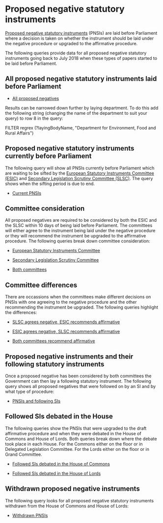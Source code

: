 # Proposed negative statutory instruments

[Proposed negative statutory instruments](https://ukparliament.github.io/ontologies/procedure/procedure-ontology.html) (PNSIs) are laid before Parliament where a decision is taken on whether the instrument should be laid under the negative procedure or upgraded to the affirmative procedure. 

The following queries provide data for all proposed negative statutory instruments going back to July 2018 when these types of papers started to be laid before Parliament. 

## All proposed negative statutory instruments laid before Parliament

* [All proposed negatives](https://api.parliament.uk/sparql#query=PREFIX+rdf%3A+%3Chttp%3A%2F%2Fwww.w3.org%2F1999%2F02%2F22-rdf-syntax-ns%23%3E%0APREFIX+rdfs%3A+%3Chttp%3A%2F%2Fwww.w3.org%2F2000%2F01%2Frdf-schema%23%3E%0APREFIX+%3A+%3Chttps%3A%2F%2Fid.parliament.uk%2Fschema%2F%3E%0ASELECT+*++WHERE+%7B%0A%0A++%3FproposedInstrument+%3Aname+%3Fname.%0A++%3FproposedInstrument+%3AlaidThingHasLaying%2F%3AlayingHasLayingBody%2F%3Aname+%3FlayingBodyName.%0A++%0A++%3FproposedInstrument+%3AworkPackagedThingHasWorkPackage+%3Fworkpackage.%0A++%3Fworkpackage+%3AworkPackageHasProcedure+%3Fprocedure.%0A+%0A++%3Fprocedure+%3Aname+%3FprocedureName.%0A++VALUES+%3FprocedureName+%7B%22Proposed+negative+statutory+instrument%22+%7D%0A+%0A%7D+%0AGROUP+BY+%3FproposedInstrument+%3Fname%09%3FlayingBodyName+%3Fworkpackage+%3Fprocedure+%3Fwithdrawn+%3FprocedureName+%3Fstatutoryinstrument&contentTypeConstruct=text%2Fturtle&contentTypeSelect=application%2Fsparql-results%2Bjson&endpoint=https%3A%2F%2Fapi.parliament.uk%2Fsparql&requestMethod=POST&tabTitle=Query+2&headers=%7B%7D&outputFormat=table)

Results can be narrowed down further by laying department. To do this add the following string (changing the name of the department to suit your query) to row 8 in the query:

FILTER regrex (?layingBodyName, "Department for Environment, Food and Rural Affairs") 

## Proposed negative statutory instruments currently before Parliament

The following query will show all PNSIs currently before Parliament which are waiting to be sifted by the [European Statutory Instruments Committee (ESIC)](https://www.parliament.uk/business/committees/committees-a-z/commons-select/european-statutory-instruments/) and [Secondary Legislation Scrutiny Committee (SLSC)](https://www.parliament.uk/business/committees/committees-a-z/lords-select/secondary-legislation-scrutiny-committee/). The query shows when the sifting period is due to end. 

* [Current PNSIs](https://api.parliament.uk/sparql#query=PREFIX+rdf%3A+%3Chttp%3A%2F%2Fwww.w3.org%2F1999%2F02%2F22-rdf-syntax-ns%23%3E%0APREFIX+rdfs%3A+%3Chttp%3A%2F%2Fwww.w3.org%2F2000%2F01%2Frdf-schema%23%3E%0APREFIX+%3A+%3Chttps%3A%2F%2Fid.parliament.uk%2Fschema%2F%3E%0ASELECT+*++WHERE+%7B%0A%0A++%3FproposedInstrument+%3Aname+%3Fname.%0A++%3FproposedInstrument+%3AlaidThingHasLaying%2F%3AlayingHasLayingBody%2F%3Aname+%3FlayingBodyName.%0A++%3FproposedInstrument+%3AlaidThingHasLaying%2F%3AlayingDate+%3FlaidDate.++%0A++%3FproposedInstrument+%3AworkPackagedThingHasWorkPackage+%3Fworkpackage.%0A++%3Fworkpackage+%3AworkPackageHasProcedure+%3Fprocedure.%0A+%0A++%3Fprocedure+%3Aname+%3FprocedureName.%0A++VALUES+%3FprocedureName+%7B%22Proposed+negative+statutory+instrument%22+%7D%0A++%0A+++%3Fworkpackage+%3AworkPackageHasBusinessItem+%3Fbusinessitem+.%0A++%3Fbusinessitem+%3AbusinessItemHasProcedureStep%2F%3Aname+%3FSiftingPeriodEnds%3B%0A+++++++++++++++++++++++++++++++++++++++++++++%3Adate+%3FbusinessitemDate.%0A++++++++++++++++++++++++++++++++++++++++++++%0A++FILTER+(%3FSiftingPeriodEnds+IN+(%22Committee+sifting+period+ends%22))%0A+++filter+not+exists+%7B%0A++%3Fworkpackage+%3AworkPackageHasBusinessItem%2F%3AbusinessItemHasProcedureStep%2F%3Aname+%3Fconcluded.%0A++VALUES+%3Fconcluded+%7B+%22Procedure+concluded+in+the+House+of+Commons+and+the+House+of+Lords%22%7D%0A%0A++%7D%0A+%0A%7D+%0AGROUP+BY+%3FproposedInstrument+%3Fname%09%3FlayingBodyName+%3FlaidDate+%3Fworkpackage+%3Fprocedure+%3FSiftingPeriodEnds+%3Fbusinessitem+%3FbusinessitemDate+%3Fconcluded+%3FprocedureName+&contentTypeConstruct=text%2Fturtle&contentTypeSelect=application%2Fsparql-results%2Bjson&endpoint=https%3A%2F%2Fapi.parliament.uk%2Fsparql&requestMethod=POST&tabTitle=Query+2&headers=%7B%7D&outputFormat=table) 

## Committee consideration

All proposed negatives are required to be considered by both the ESIC and the SLSC within 10 days of being laid before Parliament. The committees will either agree to the instrument being laid under the negative procedure or they will recommend the instrument be upgraded to the affirmative procedure. The following queries break down committee consideration:

* [European Statutory Instruments Committee](https://api.parliament.uk/sparql#query=PREFIX+rdf%3A+%3Chttp%3A%2F%2Fwww.w3.org%2F1999%2F02%2F22-rdf-syntax-ns%23%3E%0APREFIX+rdfs%3A+%3Chttp%3A%2F%2Fwww.w3.org%2F2000%2F01%2Frdf-schema%23%3E%0APREFIX+%3A+%3Chttps%3A%2F%2Fid.parliament.uk%2Fschema%2F%3E%0ASELECT+*++WHERE+%7B%0A%0A++%3FproposedInstrument+%3Aname+%3Fname.%0A++%3FproposedInstrument+%3AlaidThingHasLaying%2F%3AlayingHasLayingBody%2F%3Aname+%3FlayingBodyName.%0A++%3FproposedInstrument+%3AlaidThingHasLaying%2F%3AlayingDate+%3FlaidDate.++%0A++%3FproposedInstrument+%3AworkPackagedThingHasWorkPackage+%3Fworkpackage.%0A++%3Fworkpackage+%3AworkPackageHasProcedure+%3Fprocedure.%0A+%0A++%3Fprocedure+%3Aname+%3FprocedureName.%0A++VALUES+%3FprocedureName+%7B%22Proposed+negative+statutory+instrument%22+%7D%0A++%0A+++%3Fworkpackage+%3AworkPackageHasBusinessItem+%3Fbusinessitem+.%0A++%3Fbusinessitem+%3AbusinessItemHasProcedureStep%2F%3Aname+%3FSiftingPeriodEnds%3B%0A+++++++++++++++++++++++++++++++++++++++++++++%3Adate+%3FbusinessitemDate.%0A++++++++++++++++++++++++++++++++++++++++++++%0A++FILTER+(%3FSiftingPeriodEnds+IN+(%22Committee+sifting+period+ends%22))%0A+++filter+not+exists+%7B%0A++%3Fworkpackage+%3AworkPackageHasBusinessItem%2F%3AbusinessItemHasProcedureStep%2F%3Aname+%3Fconcluded.%0A++VALUES+%3Fconcluded+%7B+%22Procedure+concluded+in+the+House+of+Commons+and+the+House+of+Lords%22%7D%0A%0A++%7D%0A+%0A%7D+%0AGROUP+BY+%3FproposedInstrument+%3Fname%09%3FlayingBodyName+%3FlaidDate+%3Fworkpackage+%3Fprocedure+%3FSiftingPeriodEnds+%3Fbusinessitem+%3FbusinessitemDate+%3Fconcluded+%3FprocedureName+&contentTypeConstruct=text%2Fturtle&contentTypeSelect=application%2Fsparql-results%2Bjson&endpoint=https%3A%2F%2Fapi.parliament.uk%2Fsparql&requestMethod=POST&tabTitle=Query+2&headers=%7B%7D&outputFormat=table) 

* [Secondary Legislation Scrutiny Committee](https://api.parliament.uk/sparql#query=PREFIX+rdf%3A+%3Chttp%3A%2F%2Fwww.w3.org%2F1999%2F02%2F22-rdf-syntax-ns%23%3E%0APREFIX+rdfs%3A+%3Chttp%3A%2F%2Fwww.w3.org%2F2000%2F01%2Frdf-schema%23%3E%0APREFIX+%3A+%3Chttps%3A%2F%2Fid.parliament.uk%2Fschema%2F%3E%0ASELECT+*++WHERE+%7B%0A%0A++%3FproposedInstrument+%3Aname+%3Fname.%0A++%3FproposedInstrument+%3AlaidThingHasLaying%2F%3AlayingHasLayingBody%2F%3Aname+%3FlayingBodyName.%0A++%3FproposedInstrument+%3AlaidThingHasLaying%2F%3AlayingDate+%3FlaidDate.++%0A++%3FproposedInstrument+%3AworkPackagedThingHasWorkPackage+%3Fworkpackage.%0A++%3Fworkpackage+%3AworkPackageHasProcedure+%3Fprocedure.%0A+%0A++%3Fprocedure+%3Aname+%3FprocedureName.%0A++VALUES+%3FprocedureName+%7B%22Proposed+negative+statutory+instrument%22+%7D%0A++%0A+++%3Fworkpackage+%3AworkPackageHasBusinessItem+%3Fbusinessitem+.%0A++%3Fbusinessitem+%3AbusinessItemHasProcedureStep%2F%3Aname+%3FSiftingPeriodEnds%3B%0A+++++++++++++++++++++++++++++++++++++++++++++%3Adate+%3FbusinessitemDate.%0A++++++++++++++++++++++++++++++++++++++++++++%0A++FILTER+(%3FSiftingPeriodEnds+IN+(%22Committee+sifting+period+ends%22))%0A+++filter+not+exists+%7B%0A++%3Fworkpackage+%3AworkPackageHasBusinessItem%2F%3AbusinessItemHasProcedureStep%2F%3Aname+%3Fconcluded.%0A++VALUES+%3Fconcluded+%7B+%22Procedure+concluded+in+the+House+of+Commons+and+the+House+of+Lords%22%7D%0A%0A++%7D%0A+%0A%7D+%0AGROUP+BY+%3FproposedInstrument+%3Fname%09%3FlayingBodyName+%3FlaidDate+%3Fworkpackage+%3Fprocedure+%3FSiftingPeriodEnds+%3Fbusinessitem+%3FbusinessitemDate+%3Fconcluded+%3FprocedureName+&contentTypeConstruct=text%2Fturtle&contentTypeSelect=application%2Fsparql-results%2Bjson&endpoint=https%3A%2F%2Fapi.parliament.uk%2Fsparql&requestMethod=POST&tabTitle=Query+2&headers=%7B%7D&outputFormat=table)

* [Both committees](https://api.parliament.uk/sparql#query=PREFIX+rdf%3A+%3Chttp%3A%2F%2Fwww.w3.org%2F1999%2F02%2F22-rdf-syntax-ns%23%3E%0APREFIX+rdfs%3A+%3Chttp%3A%2F%2Fwww.w3.org%2F2000%2F01%2Frdf-schema%23%3E%0APREFIX+%3A+%3Chttps%3A%2F%2Fid.parliament.uk%2Fschema%2F%3E%0ASELECT+*++WHERE+%7B%0A%0A++%3FproposedInstrument+%3Aname+%3Fname.%0A++%3FproposedInstrument+%3AlaidThingHasLaying%2F%3AlayingHasLayingBody%2F%3Aname+%3FlayingBodyName.%0A++%3FproposedInstrument+%3AlaidThingHasLaying%2F%3AlayingDate+%3FlaidDate.++%0A++%3FproposedInstrument+%3AworkPackagedThingHasWorkPackage+%3Fworkpackage.%0A++%3Fworkpackage+%3AworkPackageHasProcedure+%3Fprocedure.%0A+%0A++%3Fprocedure+%3Aname+%3FprocedureName.%0A++VALUES+%3FprocedureName+%7B%22Proposed+negative+statutory+instrument%22+%7D%0A++%0A+++%3Fworkpackage+%3AworkPackageHasBusinessItem+%3Fbusinessitem+.%0A++%3Fbusinessitem+%3AbusinessItemHasProcedureStep%2F%3Aname+%3FSiftingPeriodEnds%3B%0A+++++++++++++++++++++++++++++++++++++++++++++%3Adate+%3FbusinessitemDate.%0A++++++++++++++++++++++++++++++++++++++++++++%0A++FILTER+(%3FSiftingPeriodEnds+IN+(%22Committee+sifting+period+ends%22))%0A+++filter+not+exists+%7B%0A++%3Fworkpackage+%3AworkPackageHasBusinessItem%2F%3AbusinessItemHasProcedureStep%2F%3Aname+%3Fconcluded.%0A++VALUES+%3Fconcluded+%7B+%22Procedure+concluded+in+the+House+of+Commons+and+the+House+of+Lords%22%7D%0A%0A++%7D%0A+%0A%7D+%0AGROUP+BY+%3FproposedInstrument+%3Fname%09%3FlayingBodyName+%3FlaidDate+%3Fworkpackage+%3Fprocedure+%3FSiftingPeriodEnds+%3Fbusinessitem+%3FbusinessitemDate+%3Fconcluded+%3FprocedureName+&contentTypeConstruct=text%2Fturtle&contentTypeSelect=application%2Fsparql-results%2Bjson&endpoint=https%3A%2F%2Fapi.parliament.uk%2Fsparql&requestMethod=POST&tabTitle=Query+2&headers=%7B%7D&outputFormat=table)

## Committee differences

There are occassions when the committees make different decisions on PNSIs with one agreeing to the negative procedure and the other recommending the instrument be upgraded. The following queries highlight the differences:

* [SLSC agrees negative, ESIC recommends affirmative](https://api.parliament.uk/sparql#query=PREFIX+rdf%3A+%3Chttp%3A%2F%2Fwww.w3.org%2F1999%2F02%2F22-rdf-syntax-ns%23%3E%0APREFIX+rdfs%3A+%3Chttp%3A%2F%2Fwww.w3.org%2F2000%2F01%2Frdf-schema%23%3E%0APREFIX+%3A+%3Chttps%3A%2F%2Fid.parliament.uk%2Fschema%2F%3E%0ASELECT+*++WHERE+%7B%0A%0A++%3FproposedInstrument+%3Aname+%3Fname.%0A++%3FproposedInstrument+%3AlaidThingHasLaying%2F%3AlayingHasLayingBody%2F%3Aname+%3FlayingBodyName.%0A++%3FproposedInstrument+%3AworkPackagedThingHasWorkPackage+%3Fworkpackage.%0A++++%0A++%3Fworkpackage+%3AworkPackageHasBusinessItem%2F%3AbusinessItemHasProcedureStep%2F%3Aname+%3FSLSC.%0A++VALUES+%3FSLSC+%7B+%22The+Secondary+Legislation+Scrutiny+Committee+(SLSC)+agreed+that+the+instrument+should+follow+the+negative+procedure%22%7D%0A%3Fworkpackage+%3AworkPackageHasBusinessItem%2F+%3AbusinessItemHasProcedureStep%2F+%3Aname+%3FESIC.%0A++VALUES+%3FESIC+%7B+%22The+European+Statutory+Instruments+Committee+(ESIC)+recommended+that+the+instrument+should+follow+the+affirmative+procedure%22%7D%0A++%0A++%0A%0A%7D+%0AGROUP+BY+%3FproposedInstrument+%3Fname+%3FlayingBodyName+%3Fworkpackage+%3FESIC+%3FSLSC+%3FSI+%3FSIname+%3FSIworkpackage+%3Fprocedure+%3FprocedureName%0A&contentTypeConstruct=text%2Fturtle&contentTypeSelect=application%2Fsparql-results%2Bjson&endpoint=https%3A%2F%2Fapi.parliament.uk%2Fsparql&requestMethod=POST&tabTitle=PNSIs+-+SLSC+neg%2C+ESIC+affirm&headers=%7B%7D&outputFormat=table)

* [ESIC agrees negative, SLSC recommends affirmative](https://api.parliament.uk/sparql#query=PREFIX+rdf%3A+%3Chttp%3A%2F%2Fwww.w3.org%2F1999%2F02%2F22-rdf-syntax-ns%23%3E%0APREFIX+rdfs%3A+%3Chttp%3A%2F%2Fwww.w3.org%2F2000%2F01%2Frdf-schema%23%3E%0APREFIX+%3A+%3Chttps%3A%2F%2Fid.parliament.uk%2Fschema%2F%3E%0ASELECT+*++WHERE+%7B%0A%0A++%3FproposedInstrument+%3Aname+%3Fname.%0A++%3FproposedInstrument+%3AlaidThingHasLaying%2F%3AlayingHasLayingBody%2F%3Aname+%3FlayingBodyName.%0A++%3FproposedInstrument+%3AworkPackagedThingHasWorkPackage+%3Fworkpackage.%0A++++%0A++%3Fworkpackage+%3AworkPackageHasBusinessItem%2F%3AbusinessItemHasProcedureStep%2F%3Aname+%3FSLSC.%0A++VALUES+%3FSLSC+%7B+%22The+Secondary+Legislation+Scrutiny+Committee+(SLSC)+agreed+that+the+instrument+should+follow+the+negative+procedure%22%7D%0A%3Fworkpackage+%3AworkPackageHasBusinessItem%2F+%3AbusinessItemHasProcedureStep%2F+%3Aname+%3FESIC.%0A++VALUES+%3FESIC+%7B+%22The+European+Statutory+Instruments+Committee+(ESIC)+recommended+that+the+instrument+should+follow+the+affirmative+procedure%22%7D%0A++%0A++%0A%0A%7D+%0AGROUP+BY+%3FproposedInstrument+%3Fname+%3FlayingBodyName+%3Fworkpackage+%3FESIC+%3FSLSC+%3FSI+%3FSIname+%3FSIworkpackage+%3Fprocedure+%3FprocedureName%0A&contentTypeConstruct=text%2Fturtle&contentTypeSelect=application%2Fsparql-results%2Bjson&endpoint=https%3A%2F%2Fapi.parliament.uk%2Fsparql&requestMethod=POST&tabTitle=PNSIs+-+SLSC+neg%2C+ESIC+affirm&headers=%7B%7D&outputFormat=table)

* [Both committees recommend affirmative](https://api.parliament.uk/sparql#query=PREFIX+rdf%3A+%3Chttp%3A%2F%2Fwww.w3.org%2F1999%2F02%2F22-rdf-syntax-ns%23%3E%0APREFIX+rdfs%3A+%3Chttp%3A%2F%2Fwww.w3.org%2F2000%2F01%2Frdf-schema%23%3E%0APREFIX+%3A+%3Chttps%3A%2F%2Fid.parliament.uk%2Fschema%2F%3E%0ASELECT+*++WHERE+%7B%0A%0A++%3FproposedInstrument+%3Aname+%3Fname.%0A++%3FproposedInstrument+%3AlaidThingHasLaying%2F%3AlayingHasLayingBody%2F%3Aname+%3FlayingBodyName.%0A++%3FproposedInstrument+%3AworkPackagedThingHasWorkPackage+%3Fworkpackage.%0A++%3Fworkpackage+%3AworkPackageHasProcedure+%3Fprocedure.%0A++%0A++%3Fworkpackage+%3AworkPackageHasBusinessItem%2F%3AbusinessItemHasProcedureStep%2F%3Aname+%3FESIC.%0A+VALUES+%3FESIC+%7B+%22The+European+Statutory+Instruments+Committee+(ESIC)+recommended+that+the+instrument+should+follow+the+affirmative+procedure%22%7D%0A%3Fworkpackage+%3AworkPackageHasBusinessItem%2F+%3AbusinessItemHasProcedureStep%2F+%3Aname+%3FSLSC.%0A++VALUES+%3FSLSC+%7B+%22The+Secondary+Legislation+Scrutiny+Committee+(SLSC)+recommended+that+the+instrument+should+follow+the+affirmative+procedure%22%7D%0A++%0A++%3Fprocedure+%3Aname+%3FprocedureName.%0A++VALUES+%3FprocedureName+%7B%22Proposed+negative+statutory+instrument%22+%7D%0A+%0A%7D+%0AGROUP+BY+%3FproposedInstrument+%3Fname%09%3FlayingBodyName+%3Fworkpackage+%3Fprocedure+%3FESIC+%3FSLSC+%3FprocedureName+&contentTypeConstruct=text%2Fturtle&contentTypeSelect=application%2Fsparql-results%2Bjson&endpoint=https%3A%2F%2Fapi.parliament.uk%2Fsparql&requestMethod=POST&tabTitle=SLSC%2FESIC+both+recommend+affirmative&headers=%7B%7D&outputFormat=table) 

## Proposed negative instruments and their following statutory instruments

Once a proposed negative has been considered by both committees the Government can then lay a following statutory instrument. The following query shows all proposed negatives that were followed on by an SI and by what type of procedure:

* [PNSIs and following SIs](https://api.parliament.uk/sparql#query=PREFIX+rdf%3A+%3Chttp%3A%2F%2Fwww.w3.org%2F1999%2F02%2F22-rdf-syntax-ns%23%3E%0APREFIX+rdfs%3A+%3Chttp%3A%2F%2Fwww.w3.org%2F2000%2F01%2Frdf-schema%23%3E%0APREFIX+%3A+%3Chttps%3A%2F%2Fid.parliament.uk%2Fschema%2F%3E%0ASELECT+*++WHERE+%7B%0A%0A++%3FproposedInstrument+%3Aname+%3Fname.%0A++%3FproposedInstrument+%3AlaidThingHasLaying%2F%3AlayingHasLayingBody%2F%3Aname+%3FlayingBodyName.%0A++++%3FproposedInstrument+%3AproposedNegativeStatutoryInstrumentPaperPrecedesStatutoryInstrumentPaper+%3Fsi.%0A+++%3Fsi+%3AworkPackagedThingHasWorkPackage+%3Fworkpackage.%0A++%3Fsi+%3Aname+%3FSIname.%0A++%3Fworkpackage+%3AworkPackageHasProcedure+%3Fprocedure.%0A++%3Fprocedure+%3Aname+%3FprocedureName.%0A++%0A%7D+%0AGROUP+BY+%3FproposedInstrument+%3Fname+%3FlayingBodyName+%3Fsi+%3FSIname+%3Fworkpackage+%3Fprocedure+%3FprocedureName+&contentTypeConstruct=text%2Fturtle&contentTypeSelect=application%2Fsparql-results%2Bjson&endpoint=https%3A%2F%2Fapi.parliament.uk%2Fsparql&requestMethod=POST&tabTitle=PNSIs+with+followed+SIs&headers=%7B%7D&outputFormat=table) 

## Followed SIs debated in the House 

The following queries show the PNSIs that were upgraded to the draft affirmative procedure and when they were debated in the House of Commons and House of Lords. Both queries break down where the debate took place in each House. For the Commons either on the floor or in Delegated Legislation Committee. For the Lords either on the floor or in Grand Committee.

* [Followed SIs debated in the House of Commons](https://api.parliament.uk/sparql#query=PREFIX+rdf%3A+%3Chttp%3A%2F%2Fwww.w3.org%2F1999%2F02%2F22-rdf-syntax-ns%23%3E%0APREFIX+rdfs%3A+%3Chttp%3A%2F%2Fwww.w3.org%2F2000%2F01%2Frdf-schema%23%3E%0APREFIX+%3A+%3Chttps%3A%2F%2Fid.parliament.uk%2Fschema%2F%3E%0ASELECT+*++WHERE+%7B%0A%0A++%3FproposedInstrument+%3Aname+%3Fname.%0A++%3FproposedInstrument+%3AlaidThingHasLaying%2F%3AlayingHasLayingBody%2F%3Aname+%3FlayingBodyName.%0A++++%3FproposedInstrument+%3AproposedNegativeStatutoryInstrumentPaperPrecedesStatutoryInstrumentPaper+%3Fsi.%0A+++%3Fsi+%3AworkPackagedThingHasWorkPackage+%3Fworkpackage.%0A++%3Fsi+%3Aname+%3FSIname.%0A++%3Fworkpackage+%3AworkPackageHasProcedure+%3Fprocedure.%0A++%3Fprocedure+%3Aname+%3FprocedureName.%0A++%0A%7D+%0AGROUP+BY+%3FproposedInstrument+%3Fname+%3FlayingBodyName+%3Fsi+%3FSIname+%3Fworkpackage+%3Fprocedure+%3FprocedureName+&contentTypeConstruct=text%2Fturtle&contentTypeSelect=application%2Fsparql-results%2Bjson&endpoint=https%3A%2F%2Fapi.parliament.uk%2Fsparql&requestMethod=POST&tabTitle=PNSIs+with+followed+SIs&headers=%7B%7D&outputFormat=table)

* [Followed SIs debated in the House of Lords](https://api.parliament.uk/sparql#query=PREFIX+rdf%3A+%3Chttp%3A%2F%2Fwww.w3.org%2F1999%2F02%2F22-rdf-syntax-ns%23%3E%0APREFIX+rdfs%3A+%3Chttp%3A%2F%2Fwww.w3.org%2F2000%2F01%2Frdf-schema%23%3E%0APREFIX+%3A+%3Chttps%3A%2F%2Fid.parliament.uk%2Fschema%2F%3E%0ASELECT+*++WHERE+%7B%0A%0A++%3FproposedInstrument+%3Aname+%3Fname.%0A++%3FproposedInstrument+%3AlaidThingHasLaying%2F%3AlayingHasLayingBody%2F%3Aname+%3FlayingBodyName.%0A++++%3FproposedInstrument+%3AproposedNegativeStatutoryInstrumentPaperPrecedesStatutoryInstrumentPaper+%3Fsi.%0A+++%3Fsi+%3AworkPackagedThingHasWorkPackage+%3Fworkpackage.%0A++%3Fsi+%3Aname+%3FSIname.%0A++%3Fworkpackage+%3AworkPackageHasProcedure+%3Fprocedure.%0A++%3Fprocedure+%3Aname+%3FprocedureName.%0A++%0A%7D+%0AGROUP+BY+%3FproposedInstrument+%3Fname+%3FlayingBodyName+%3Fsi+%3FSIname+%3Fworkpackage+%3Fprocedure+%3FprocedureName+&contentTypeConstruct=text%2Fturtle&contentTypeSelect=application%2Fsparql-results%2Bjson&endpoint=https%3A%2F%2Fapi.parliament.uk%2Fsparql&requestMethod=POST&tabTitle=PNSIs+with+followed+SIs&headers=%7B%7D&outputFormat=table)

## Withdrawn proposed negative instruments

The following query looks for all proposed negative statutory instruments withdrawn from the House of Commons and House of Lords:

* [Withdrawn PNSIs](https://api.parliament.uk/sparql#query=PREFIX+rdf%3A+%3Chttp%3A%2F%2Fwww.w3.org%2F1999%2F02%2F22-rdf-syntax-ns%23%3E%0APREFIX+rdfs%3A+%3Chttp%3A%2F%2Fwww.w3.org%2F2000%2F01%2Frdf-schema%23%3E%0APREFIX+%3A+%3Chttps%3A%2F%2Fid.parliament.uk%2Fschema%2F%3E%0ASELECT+*++WHERE+%7B%0A%0A++%3FproposedInstrument+%3Aname+%3Fname.%0A++%3FproposedInstrument+%3AlaidThingHasLaying%2F%3AlayingHasLayingBody%2F%3Aname+%3FlayingBodyName.%0A++++%3FproposedInstrument+%3AproposedNegativeStatutoryInstrumentPaperPrecedesStatutoryInstrumentPaper+%3Fsi.%0A+++%3Fsi+%3AworkPackagedThingHasWorkPackage+%3Fworkpackage.%0A++%3Fsi+%3Aname+%3FSIname.%0A++%3Fworkpackage+%3AworkPackageHasProcedure+%3Fprocedure.%0A++%3Fprocedure+%3Aname+%3FprocedureName.%0A++%0A%7D+%0AGROUP+BY+%3FproposedInstrument+%3Fname+%3FlayingBodyName+%3Fsi+%3FSIname+%3Fworkpackage+%3Fprocedure+%3FprocedureName+&contentTypeConstruct=text%2Fturtle&contentTypeSelect=application%2Fsparql-results%2Bjson&endpoint=https%3A%2F%2Fapi.parliament.uk%2Fsparql&requestMethod=POST&tabTitle=PNSIs+with+followed+SIs&headers=%7B%7D&outputFormat=table)
